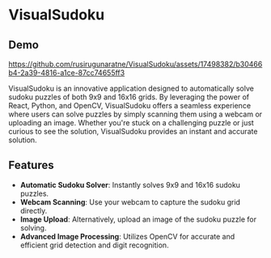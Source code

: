 # VisualSudoku
 
## Demo

https://github.com/rusirugunaratne/VisualSudoku/assets/17498382/b30466b4-2a39-4816-a1ce-87cc74655ff3

VisualSudoku is an innovative application designed to automatically solve sudoku puzzles of both 9x9 and 16x16 grids. By leveraging the power of React, Python, and OpenCV, VisualSudoku offers a seamless experience where users can solve puzzles by simply scanning them using a webcam or uploading an image. Whether you're stuck on a challenging puzzle or just curious to see the solution, VisualSudoku provides an instant and accurate solution.

## Features

- **Automatic Sudoku Solver**: Instantly solves 9x9 and 16x16 sudoku puzzles.
- **Webcam Scanning**: Use your webcam to capture the sudoku grid directly.
- **Image Upload**: Alternatively, upload an image of the sudoku puzzle for solving.
- **Advanced Image Processing**: Utilizes OpenCV for accurate and efficient grid detection and digit recognition.


